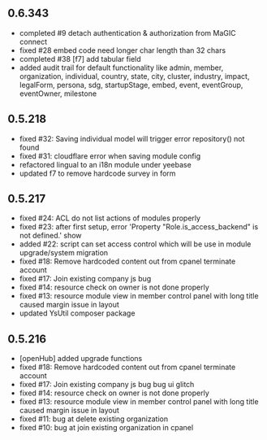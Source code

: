 ## 0.6.343
- completed #9 detach authentication & authorization from MaGIC connect
- fixed #28 embed code need longer char length than 32 chars
- completed #38 [f7] add tabular field 
- added audit trail for default functionality like admin, member, organization, individual, country, state, city, cluster, industry, impact, legalForm, persona, sdg, startupStage, embed, event, eventGroup, eventOwner, milestone

## 0.5.218
- fixed #32: Saving individual model will trigger error repository() not found 
- fixed #31: cloudflare error when saving module config
- refactored lingual to an i18n module under yeebase
- updated f7 to remove hardcode survey in form

## 0.5.217
- fixed #24: ACL do not list actions of modules properly
- fixed #23: after first setup, error 'Property "Role.is_access_backend" is not defined.' show
- added #22: script can set access control which will be use in module upgrade/system migration
- fixed #18: Remove hardcoded content out from cpanel terminate account
- fixed #17: Join existing company js bug
- fixed #14: resource check on owner is not done properly
- fixed #13: resource module view in member control panel with long title caused margin issue in layout
- updated YsUtil composer package

## 0.5.216
- [openHub] added upgrade functions 
- fixed #18: Remove hardcoded content out from cpanel terminate account
- fixed #17: Join existing company js bug bug ui glitch
- fixed #14: resource check on owner is not done properly
- fixed #13: resource module view in member control panel with long title caused margin issue in layout
- fixed #11: bug at delete existing organization
- fixed #10: bug at join existing organization in cpanel